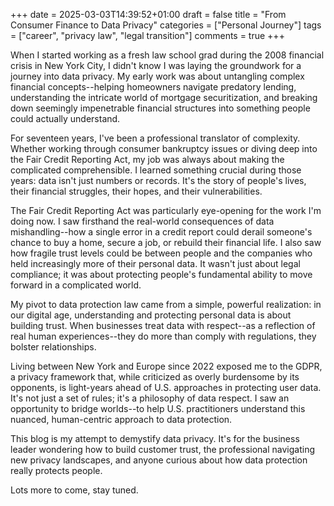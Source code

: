 +++
date = 2025-03-03T14:39:52+01:00
draft = false
title = "From Consumer Finance to Data Privacy"
categories = ["Personal Journey"]
tags = ["career", "privacy law", "legal transition"]
comments = true
+++

When I started working as a fresh law school grad during the 2008 financial crisis in New York City, I didn't know I was laying the groundwork for a journey into data privacy. My early work was about untangling complex financial concepts--helping homeowners navigate predatory lending, understanding the intricate world of mortgage securitization, and breaking down seemingly impenetrable financial structures into something people could actually understand.

For seventeen years, I've been a professional translator of complexity. Whether working through consumer bankruptcy issues or diving deep into the Fair Credit Reporting Act, my job was always about making the complicated comprehensible. I learned something crucial during those years: data isn't just numbers or records. It's the story of people's lives, their financial struggles, their hopes, and their vulnerabilities.

The Fair Credit Reporting Act was particularly eye-opening for the work I'm doing now. I saw firsthand the real-world consequences of data mishandling--how a single error in a credit report could derail someone's chance to buy a home, secure a job, or rebuild their financial life. I also saw how fragile trust levels could be between people and the companies who held increasingly more of their personal data. It wasn't just about legal compliance; it was about protecting people's fundamental ability to move forward in a complicated world.

My pivot to data protection law came from a simple, powerful realization: in our digital age, understanding and protecting personal data is about building trust. When businesses treat data with respect--as a reflection of real human experiences--they do more than comply with regulations, they bolster relationships.

Living between New York and Europe since 2022 exposed me to the GDPR, a privacy framework that, while criticized as overly burdensome by its opponents, is light-years ahead of U.S. approaches in protecting user data. It's not just a set of rules; it's a philosophy of data respect. I saw an opportunity to bridge worlds--to help U.S. practitioners understand this nuanced, human-centric approach to data protection.

This blog is my attempt to demystify data privacy. It's for the business leader wondering how to build customer trust, the professional navigating new privacy landscapes, and anyone curious about how data protection really protects people.

Lots more to come, stay tuned.